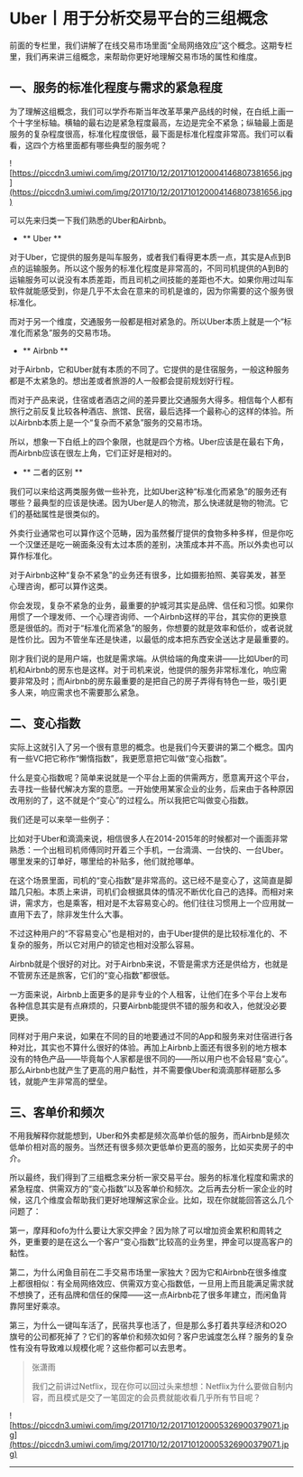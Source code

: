 # Uber丨用于分析交易平台的三组概念

前面的专栏里，我们讲解了在线交易市场里面“全局网络效应”这个概念。这期专栏里，我们再来讲三组概念，来帮助你更好地理解交易市场的属性和维度。

## 一、服务的标准化程度与需求的紧急程度

为了理解这组概念，我们可以学乔布斯当年改革苹果产品线的时候，在白纸上画一个十字坐标轴。横轴的最右边是紧急程度最高，左边是完全不紧急；纵轴最上面是服务的复杂程度很高，标准化程度很低，最下面是标准化程度非常高。我们可以看看，这四个方格里面都有哪些典型的服务呢？

![https://piccdn3.umiwi.com/img/201710/12/201710120004146807381656.jpg](https://piccdn3.umiwi.com/img/201710/12/201710120004146807381656.jpg)

可以先来归类一下我们熟悉的Uber和Airbnb。

* ** Uber ** 

对于Uber，它提供的服务是叫车服务，或者我们看得更本质一点，其实是A点到B点的运输服务。所以这个服务的标准化程度是非常高的，不同司机提供的A到B的运输服务可以说没有本质差距，而且司机之间技能的差距也不大。如果你用过叫车软件就能感受到，你是几乎不太会在意来的司机是谁的，因为你需要的这个服务很标准化。

而对于另一个维度，交通服务一般都是相对紧急的。所以Uber本质上就是一个“标准化而紧急”服务的交易市场。

* ** Airbnb ** 

对于Airbnb，它和Uber就有本质的不同了。它提供的是住宿服务，一般这种服务都是不太紧急的。想出差或者旅游的人一般都会提前规划好行程。

而对于产品来说，住宿或者酒店之间的差异要比交通服务大得多。相信每个人都有旅行之前反复比较各种酒店、旅馆、民宿，最后选择一个最称心的这样的体验。所以Airbnb本质上是一个“复杂而不紧急”服务的交易市场。

所以，想象一下白纸上的四个象限，也就是四个方格。Uber应该是在最右下角，而Airbnb应该在很左上角，它们正好是相对的。

* ** 二者的区别 ** 

我们可以来给这两类服务做一些补充，比如Uber这种“标准化而紧急”的服务还有哪些？最典型的应该是快递。因为Uber是人的物流，那么快递就是物的物流。它们的基础属性是很类似的。

外卖行业通常也可以算作这个范畴，因为虽然餐厅提供的食物多种多样，但是你吃一个汉堡还是吃一碗面条没有太过本质的差别，决策成本并不高。所以外卖也可以算作标准化。

对于Airbnb这种“复杂不紧急”的业务还有很多，比如摄影拍照、美容美发，甚至心理咨询，都可以算作这类。

你会发现，复杂不紧急的业务，最重要的护城河其实是品牌、信任和习惯。如果你用惯了一个理发师、一个心理咨询师、一个Airbnb这样的平台，其实你的更换意愿是很低的。而对于“标准化而紧急”的服务，你想要的就是效率和低价，或者说就是性价比。因为不管坐车还是快递，以最低的成本把东西安全送达才是最重要的。

刚才我们说的是用户端，也就是需求端。从供给端的角度来讲——比如Uber的司机和Airbnb的房东也是这样。对于司机来说，他提供的服务非常标准化，响应需要非常及时；而Airbnb的房东最重要的是把自己的房子弄得有特色一些，吸引更多人来，响应需求也不需要那么紧急。

## 二、变心指数

实际上这就引入了另一个很有意思的概念。也是我们今天要讲的第二个概念。国内有一些VC把它称作“懒惰指数”，我更愿意把它叫做“变心指数”。

什么是变心指数呢？简单来说就是一个平台上面的供需两方，愿意离开这个平台，去寻找一些替代解决方案的意愿。一开始使用某家企业的业务，后来由于各种原因改用别的了，这不就是个“变心”的过程么。所以我把它叫做变心指数。

我们还是可以来举一些例子：

比如对于Uber和滴滴来说，相信很多人在2014-2015年的时候都对一个画面非常熟悉：一个出租司机师傅同时开着三个手机，一台滴滴、一台快的、一台Uber。哪里发来的订单好，哪里给的补贴多，他们就抢哪单。

在这个场景里面，司机的“变心指数”是非常高的。这已经不是变心了，这简直是脚踏几只船。本质上来讲，司机们会根据具体的情况不断优化自己的选择。而相对来讲，需求方，也是乘客，相对是不太容易变心的。他们往往习惯用上一个应用就一直用下去了，除非发生什么大事。

不过这种用户的“不容易变心”也是相对的，由于Uber提供的是比较标准化的、不复杂的服务，所以它对用户的锁定也相对没那么容易。

Airbnb就是个很好的对比。对于Airbnb来说，不管是需求方还是供给方，也就是不管房东还是旅客，它们的“变心指数”都很低。

一方面来说，Airbnb上面更多的是非专业的个人租客，让他们在多个平台上发布各种信息其实是有点麻烦的，只要Airbnb能提供不错的服务和收入，他就没必要更换。

同样对于用户来说，如果在不同的目的地要通过不同的App和服务来对住宿进行各种对比，其实也不算什么很好的体验。再加上Airbnb上面还有很多别的地方根本没有的特色产品——毕竟每个人家都是很不同的——所以用户也不会轻易“变心”。那么Airbnb也就产生了更高的用户黏性，并不需要像Uber和滴滴那样砸那么多钱，就能产生非常高的壁垒。

## 三、客单价和频次

不用我解释你就能想到，Uber和外卖都是频次高单价低的服务，而Airbnb是频次低单价相对高的服务。当然还有很多频次更低单价更高的服务，比如买卖房子的中介。

所以最终，我们得到了三组概念来分析一家交易平台。服务的标准化程度和需求的紧急程度、供需双方的“变心指数”以及客单价和频次。之后再去分析一家企业的时候，这几个维度会帮助我们更好地理解这家企业。比如，现在你就能回答这么几个问题了：

第一，摩拜和ofo为什么要让大家交押金？因为除了可以增加资金累积和周转之外，更重要的是在这么一个客户“变心指数”比较高的业务里，押金可以提高客户的黏性。

第二，为什么闲鱼目前在二手交易市场里一家独大？因为它和Airbnb在很多维度上都很相似：有全局网络效应、供需双方变心指数低，一旦用上而且能满足需求就不想换了，还有品牌和信任的保障——这一点Airbnb花了很多年建立，而闲鱼背靠阿里好乘凉。

第三，为什么一键叫车活了，民宿共享也活了，但是那么多打着共享经济和O2O旗号的公司都死掉了？它们的客单价和频次如何？客户忠诚度怎么样？服务的复杂性有没有导致难以规模化呢？这些你都可以去思考。

> 张潇雨
> 
> 我们之前讲过Netflix，现在你可以回过头来想想：Netflix为什么要做自制内容，而且模式是交了一笔固定的会员费就能收看几乎所有节目呢？

![https://piccdn3.umiwi.com/img/201710/12/201710120005326900379071.jpg](https://piccdn3.umiwi.com/img/201710/12/201710120005326900379071.jpg)

---
